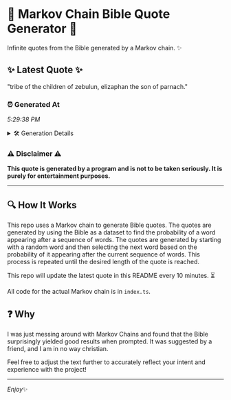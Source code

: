# 📖 Markov Chain Bible Quote Generator 📖

Infinite quotes from the Bible generated by a Markov chain. ✨

## ✨ Latest Quote ✨
"tribe of the children of zebulun, elizaphan the son of parnach."

### ⏰ Generated At
*5:29:38 PM*

<details>
    <summary>🛠️ Generation Details</summary>
    <p>
        <strong>🌱 Seed:</strong> tribe<br>
        <strong>🔄 Iterations:</strong> 10<br>
        <strong>📜 Context History:</strong><br>[ tribe ]: of<br>[ tribe, of ]: the<br>[ tribe, of, the ]: children<br>[ tribe, of, the, children ]: of<br>[ tribe, of, the, children, of ]: zebulun,<br>[ tribe, of, the, children, of, zebulun, ]: elizaphan<br>[ of, the, children, of, zebulun,, elizaphan ]: the<br>[ the, children, of, zebulun,, elizaphan, the ]: son<br>[ children, of, zebulun,, elizaphan, the, son ]: of<br>[ of, zebulun,, elizaphan, the, son, of ]: parnach.<br>
    </p>
</details>

### ⚠️ Disclaimer ⚠️
**This quote is generated by a program and is not to be taken seriously. It is purely for entertainment purposes.**

---

## 🔍 How It Works

This repo uses a Markov chain to generate Bible quotes. The quotes are generated by using the Bible as a dataset to find the probability of a word appearing after a sequence of words. The quotes are generated by starting with a random word and then selecting the next word based on the probability of it appearing after the current sequence of words. This process is repeated until the desired length of the quote is reached.

This repo will update the latest quote in this README every 10 minutes. ⏳

All code for the actual Markov chain is in `index.ts`.

## ❓ Why

I was just messing around with Markov Chains and found that the Bible surprisingly yielded good results when prompted. 
It was suggested by a friend, and I am in no way christian.

Feel free to adjust the text further to accurately reflect your intent and experience with the project!

---

*Enjoy*✨
